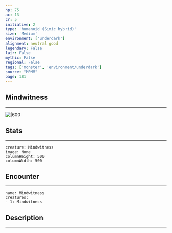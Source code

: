 ```yaml
---
hp: 75
ac: 13
cr: 5
initiative: 2
type: 'humanoid (Simic hybrid)'    
size: 'Medium'
environment: ['underdark']
alignment: neutral good
legendary: False
lair: False
mythic: False
regional: False
tags: ['monster', 'environment/underdark']
source: "MPMM"
page: 181
---
```


## Mindwitness
---

![|600](D:/Program%20Files/5e.tools/img/bestiary/MPMM/Mindwitness.webp)

## Stats
---

```statblock
creature: Mindwitness
image: None
columnHeight: 500
columnWidth: 500
```

## Encounter
---

```encounter-table
name: Mindwitness
creatures:
- 1: Mindwitness
```

## Description
---




